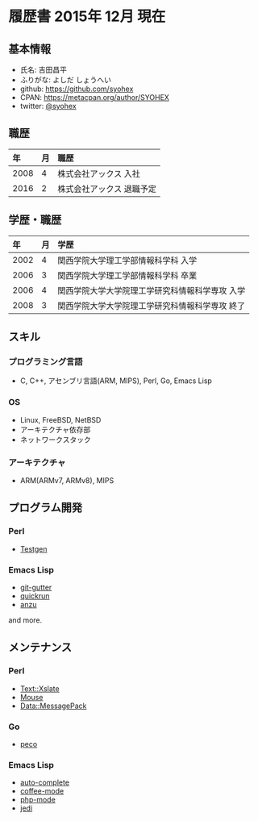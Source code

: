 # 履歴書 2015年 12月 現在

## 基本情報
- 氏名: 吉田昌平
- ふりがな: よしだ しょうへい
- github: https://github.com/syohex
- CPAN: https://metacpan.org/author/SYOHEX
- twitter: [@syohex](http://twitter.com/syohex)

## 職歴

| 年   | 月 | 職歴                                           |
|:-----|:---|:-----------------------------------------------|
| 2008 | 4  | 株式会社アックス 入社                          |
| 2016 | 2  | 株式会社アックス 退職予定                      |


## 学歴・職歴

| 年   | 月 | 学歴                                           |
|:-----|:---|:-----------------------------------------------|
| 2002 | 4  | 関西学院大学理工学部情報科学科 入学            |
| 2006 | 3  | 関西学院大学理工学部情報科学科 卒業            |
| 2006 | 4  | 関西学院大学大学院理工学研究科情報科学専攻 入学|
| 2008 | 3  | 関西学院大学大学院理工学研究科情報科学専攻 終了|

## スキル

### プログラミング言語
- C, C++, アセンブリ言語(ARM, MIPS), Perl, Go, Emacs Lisp

### OS
- Linux, FreeBSD, NetBSD
 - アーキテクチャ依存部
 - ネットワークスタック

### アーキテクチャ
- ARM(ARMv7, ARMv8), MIPS

## プログラム開発

### Perl
- [Testgen](https://github.com/syohex/p5-Testgen)


### Emacs Lisp
- [git-gutter](https://github.com/syohex/emacs-git-gutter)
- [quickrun](https://github.com/syohex/emacs-quickrun)
- [anzu](https://github.com/syohex/emacs-anzu)

and more.

## メンテナンス

### Perl
- [Text::Xslate](https://github.com/xslate/p5-Text-Xslate/)
- [Mouse](https://github.com/gfx/p5-Mouse)
- [Data::MessagePack](https://github.com/msgpack/msgpack-perl)

### Go
- [peco](https://github.com/peco/peco/)

### Emacs Lisp
- [auto-complete](https://github.com/auto-complete/auto-complete/)
- [coffee-mode](https://github.com/defunkt/coffee-mode)
- [php-mode](https://github.com/ejmr/php-mode/)
- [jedi](https://github.com/tkf/emacs-jedi/)
